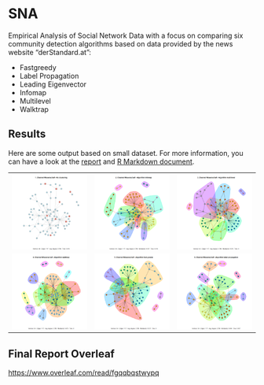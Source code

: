 # SNA
Empirical Analysis of Social Network Data with a focus on comparing six community detection algorithms based on data provided by the news website “derStandard.at”:
* Fastgreedy
* Label Propagation
* Leading Eigenvector
* Infomap
* Multilevel
* Walktrap

## Results
Here are some output based on small dataset. For more information, you can have a look at the [report](https://www.overleaf.com/read/fgqqbqstwypq) and [R Markdown document](Community-Detection_smal_dataset.md).

<table>
<tr> <td>
<img src="Community-Detection_smal_dataset_files/figure-gfm/unnamed-chunk-10-1.png" alt=“Binary”>
</td>
<td> <img src="Community-Detection_smal_dataset_files/figure-gfm/unnamed-chunk-10-2.png" alt="Binary "> </td>
 <td> <img src="Community-Detection_smal_dataset_files/figure-gfm/unnamed-chunk-10-3.png" alt="Binary "> </td>
</tr>
 <tr> <td>
<img src="Community-Detection_smal_dataset_files/figure-gfm/unnamed-chunk-10-4.png" alt=“Binary”>
</td>
<td> <img src="Community-Detection_smal_dataset_files/figure-gfm/unnamed-chunk-10-5.png" alt="Binary "> </td>
 <td> <img src="Community-Detection_smal_dataset_files/figure-gfm/unnamed-chunk-10-6.png" alt="Binary "> </td>
</tr>
</table>

## Final Report Overleaf

https://www.overleaf.com/read/fgqqbqstwypq
